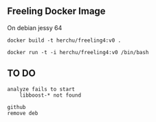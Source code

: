 

Freeling Docker Image
---------------

On debian jessy 64

    docker build -t herchu/freeling4:v0 .

    docker run -t -i herchu/freeling4:v0 /bin/bash


TO DO
------

    analyze fails to start
        libboost-* not found

    github
    remove deb

